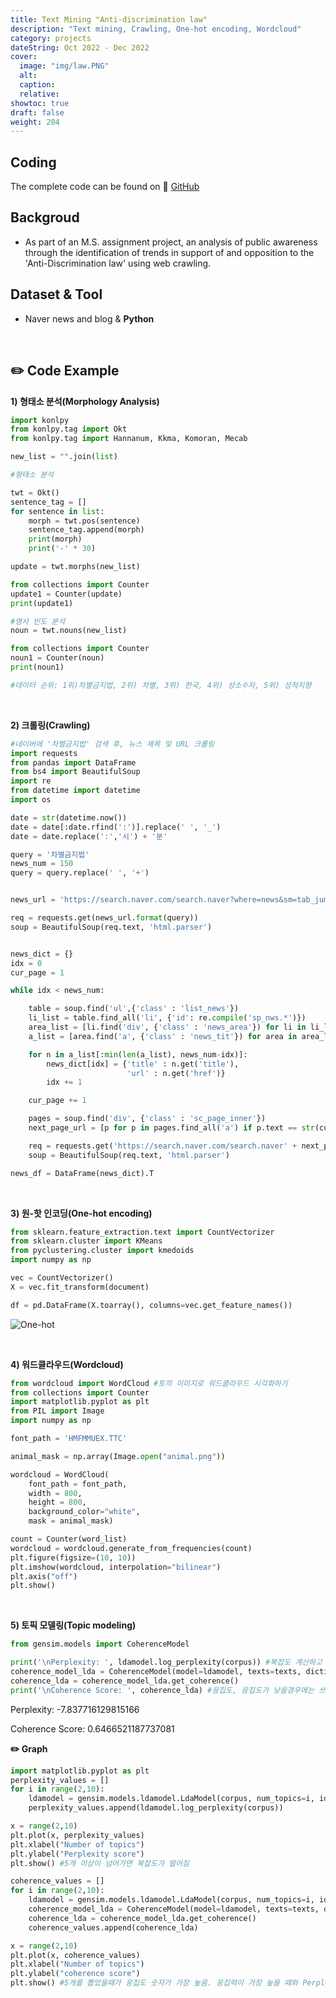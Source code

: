 ```yaml
---
title: Text Mining "Anti-discrimination law"
description: "Text mining, Crawling, One-hot encoding, Wordcloud"
category: projects
dateString: Oct 2022 - Dec 2022 
cover:
  image: "img/law.PNG"
  alt:
  caption:
  relative: 
showtoc: true
draft: false
weight: 204
---
```


## Coding
  The complete code can be found on 🔗 [GitHub](https://github.com/PikalounJM/Text-Mining/blob/main/Non-discrimination.ipynb)

## Backgroud
- As part of an M.S. assignment project, an analysis of public awareness through the identification of trends in support of and opposition to the 'Anti-Discrimination law' using web crawling.

## Dataset & Tool
- Naver news and blog & **Python**

&nbsp;

## ✏️ Code Example

**1) 형태소 분석(Morphology Analysis)**

```python
import konlpy
from konlpy.tag import Okt
from konlpy.tag import Hannanum, Kkma, Komoran, Mecab

new_list = "".join(list)

#형태소 분석

twt = Okt()
sentence_tag = []
for sentence in list:
    morph = twt.pos(sentence)
    sentence_tag.append(morph)
    print(morph)
    print('-' * 30)

update = twt.morphs(new_list)

from collections import Counter
update1 = Counter(update)
print(update1)

#명사 빈도 분석
noun = twt.nouns(new_list)

from collections import Counter
noun1 = Counter(noun)
print(noun1)

#데이터 순위: 1위)차별금지법, 2위) 차별, 3위) 한국, 4위) 성소수자, 5위) 성적지향
```
&nbsp;

**2) 크롤링(Crawling)**

```python
#네이버에 '차별금지법' 검색 후, 뉴스 제목 및 URL 크롤링
import requests
from pandas import DataFrame
from bs4 import BeautifulSoup
import re
from datetime import datetime
import os

date = str(datetime.now())
date = date[:date.rfind(':')].replace(' ', '_')
date = date.replace(':','시') + '분'

query = '차별금지법'
news_num = 150
query = query.replace(' ', '+')


news_url = 'https://search.naver.com/search.naver?where=news&sm=tab_jum&query={}'

req = requests.get(news_url.format(query))
soup = BeautifulSoup(req.text, 'html.parser')


news_dict = {}
idx = 0
cur_page = 1

while idx < news_num:

    table = soup.find('ul',{'class' : 'list_news'})
    li_list = table.find_all('li', {'id': re.compile('sp_nws.*')})
    area_list = [li.find('div', {'class' : 'news_area'}) for li in li_list]
    a_list = [area.find('a', {'class' : 'news_tit'}) for area in area_list]

    for n in a_list[:min(len(a_list), news_num-idx)]:
        news_dict[idx] = {'title' : n.get('title'),
                          'url' : n.get('href')}
        idx += 1

    cur_page += 1

    pages = soup.find('div', {'class' : 'sc_page_inner'})
    next_page_url = [p for p in pages.find_all('a') if p.text == str(cur_page)][0].get('href')

    req = requests.get('https://search.naver.com/search.naver' + next_page_url)
    soup = BeautifulSoup(req.text, 'html.parser')

news_df = DataFrame(news_dict).T
```
&nbsp;

**3) 원-핫 인코딩(One-hot encoding)**

```python
from sklearn.feature_extraction.text import CountVectorizer
from sklearn.cluster import KMeans
from pyclustering.cluster import kmedoids
import numpy as np

vec = CountVectorizer()
X = vec.fit_transform(document)

df = pd.DataFrame(X.toarray(), columns=vec.get_feature_names())
```
![One-hot](/img/onehot.PNG)

&nbsp;

**4) 워드클라우드(Wordcloud)**

```python
from wordcloud import WordCloud #토끼 이미지로 워드클라우드 시각화하기
from collections import Counter
import matplotlib.pyplot as plt
from PIL import Image
import numpy as np

font_path = 'HMFMMUEX.TTC'

animal_mask = np.array(Image.open("animal.png"))

wordcloud = WordCloud(
    font_path = font_path,
    width = 800,
    height = 800,
    background_color="white",
    mask = animal_mask)

count = Counter(word_list)
wordcloud = wordcloud.generate_from_frequencies(count)
plt.figure(figsize=(10, 10))
plt.imshow(wordcloud, interpolation="bilinear")
plt.axis("off")
plt.show()
```
&nbsp;

**5) 토픽 모델링(Topic modeling)**

```python
from gensim.models import CoherenceModel

print('\nPerplexity: ', ldamodel.log_perplexity(corpus)) #복잡도 계산하고 그 안에 단어들로 구성된 topic안에서 응집성이 어느정도인지 scoring
coherence_model_lda = CoherenceModel(model=ldamodel, texts=texts, dictionary=dictionary,topn=10)
coherence_lda = coherence_model_lda.get_coherence()
print('\nCoherence Score: ', coherence_lda) #응집도, 응집도가 낮을경우에는 쓰지 않는것이 좋다.
```

Perplexity:  -7.837716129815166

Coherence Score:  0.6466521187737081

**✏️ Graph**

```python
import matplotlib.pyplot as plt
perplexity_values = []
for i in range(2,10):
    ldamodel = gensim.models.ldamodel.LdaModel(corpus, num_topics=i, id2word = dictionary)
    perplexity_values.append(ldamodel.log_perplexity(corpus))

x = range(2,10)
plt.plot(x, perplexity_values)
plt.xlabel("Number of topics")
plt.ylabel("Perplexity score")
plt.show() #5개 이상이 넘어가면 복잡도가 떨어짐

coherence_values = []
for i in range(2,10):
    ldamodel = gensim.models.ldamodel.LdaModel(corpus, num_topics=i, id2word = dictionary)
    coherence_model_lda = CoherenceModel(model=ldamodel, texts=texts, dictionary=dictionary,topn=10)
    coherence_lda = coherence_model_lda.get_coherence()
    coherence_values.append(coherence_lda)

x = range(2,10)
plt.plot(x, coherence_values)
plt.xlabel("Number of topics")
plt.ylabel("coherence score")
plt.show() #5개를 뽑았을때가 응집도 숫자가 가장 높음. 응집력이 가장 높을 때와 Perplexity가 높지 않을때가 가장 적절함
```

